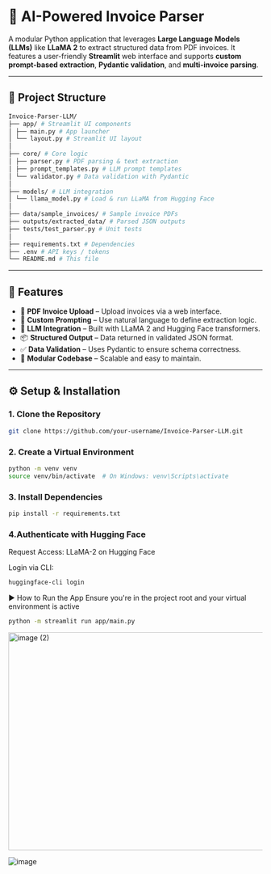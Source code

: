 # 🧾 AI-Powered Invoice Parser

A modular Python application that leverages **Large Language Models (LLMs)** like **LLaMA 2** to extract structured data from PDF invoices. It features a user-friendly **Streamlit** web interface and supports **custom prompt-based extraction**, **Pydantic validation**, and **multi-invoice parsing**.

---

## 📁 Project Structure

```bash 
Invoice-Parser-LLM/
├── app/ # Streamlit UI components
│ ├── main.py # App launcher
│ └── layout.py # Streamlit UI layout
│
├── core/ # Core logic
│ ├── parser.py # PDF parsing & text extraction
│ ├── prompt_templates.py # LLM prompt templates
│ └── validator.py # Data validation with Pydantic
│
├── models/ # LLM integration
│ └── llama_model.py # Load & run LLaMA from Hugging Face
│
├── data/sample_invoices/ # Sample invoice PDFs
├── outputs/extracted_data/ # Parsed JSON outputs
├── tests/test_parser.py # Unit tests
│
├── requirements.txt # Dependencies
├── .env # API keys / tokens
└── README.md # This file
``` 

---

## 🚀 Features

- 📄 **PDF Invoice Upload** – Upload invoices via a web interface.
- 💬 **Custom Prompting** – Use natural language to define extraction logic.
- 🧠 **LLM Integration** – Built with LLaMA 2 and Hugging Face transformers.
- 📦 **Structured Output** – Data returned in validated JSON format.
- ✅ **Data Validation** – Uses Pydantic to ensure schema correctness.
- 🧩 **Modular Codebase** – Scalable and easy to maintain.

---

## ⚙️ Setup & Installation

### 1. Clone the Repository

```bash
git clone https://github.com/your-username/Invoice-Parser-LLM.git
```
### 2. Create a Virtual Environment
```bash
python -m venv venv
source venv/bin/activate  # On Windows: venv\Scripts\activate
```
### 3. Install Dependencies
```bash
pip install -r requirements.txt
```
### 4.Authenticate with Hugging Face
Request Access: LLaMA-2 on Hugging Face

Login via CLI:
```bash
huggingface-cli login
```
▶️ How to Run the App
Ensure you're in the project root and your virtual environment is active
```bash
python -m streamlit run app/main.py
```
<img width="955" height="431" alt="image (2)" src="https://github.com/user-attachments/assets/73544f6a-8ee4-4c95-8cb5-2595936fc92c" />

![image](https://github.com/user-attachments/assets/4888cc03-3204-4537-9395-ce78f5ed0e37)






